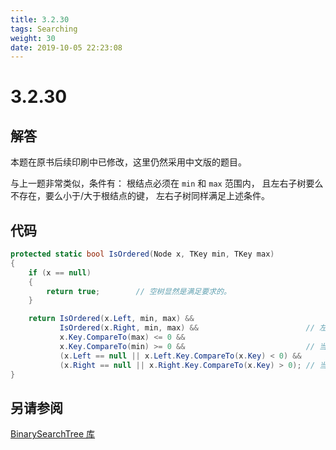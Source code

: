 ```yaml
---
title: 3.2.30
tags: Searching
weight: 30
date: 2019-10-05 22:23:08
---
```


# 3.2.30


## 解答

本题在原书后续印刷中已修改，这里仍然采用中文版的题目。

与上一题非常类似，条件有：
根结点必须在 `min` 和 `max` 范围内，
且左右子树要么不存在，要么小于/大于根结点的键，
左右子树同样满足上述条件。

## 代码

```csharp
protected static bool IsOrdered(Node x, TKey min, TKey max)
{
    if (x == null)
    {
        return true;        // 空树显然是满足要求的。
    }

    return IsOrdered(x.Left, min, max) &&
           IsOrdered(x.Right, min, max) &&                        // 左右子树都满足要求。
           x.Key.CompareTo(max) <= 0 &&
           x.Key.CompareTo(min) >= 0 &&                           // 当前结点位于范围内。
           (x.Left == null || x.Left.Key.CompareTo(x.Key) < 0) &&
           (x.Right == null || x.Right.Key.CompareTo(x.Key) > 0); // 当前结点与子结点满足大小关系。
}
```

## 另请参阅

[BinarySearchTree 库](https://github.com/ikesnowy/Algorithms-4th-Edition-in-Csharp/tree/master/3%20Searching/3.2/BinarySearchTree)

